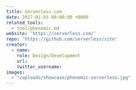 ```yaml
---
title: Serverless.com
date: 2017-01-03 00:00:00 +0000
related_tools:
  - tool/phenomic.md
website: 'https://serverless.com/'
repo: 'https://github.com/serverless/site'
creator:
  - name:
    role: Design/Development
    url:
    twitter_username:
images:
  - "/uploads/showcase/phenomic-serverless.jpg"
---
```

